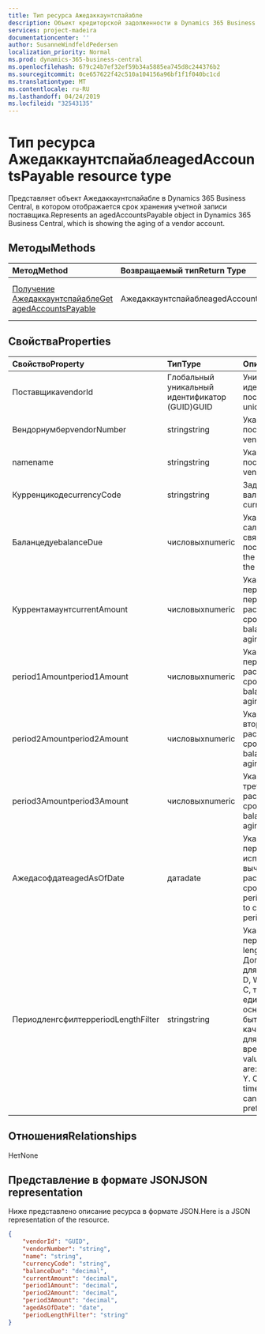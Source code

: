 ```yaml
---
title: Тип ресурса Ажедаккаунтспайабле
description: Объект кредиторской задолженности в Dynamics 365 Business Central.
services: project-madeira
documentationcenter: ''
author: SusanneWindfeldPedersen
localization_priority: Normal
ms.prod: dynamics-365-business-central
ms.openlocfilehash: 679c24b7ef32ef59b34a5885ea745d8c244376b2
ms.sourcegitcommit: 0ce657622f42c510a104156a96bf1f1f040bc1cd
ms.translationtype: MT
ms.contentlocale: ru-RU
ms.lasthandoff: 04/24/2019
ms.locfileid: "32543135"
---
```

# <a name="agedaccountspayable-resource-type"></a><span data-ttu-id="601bf-103">Тип ресурса Ажедаккаунтспайабле</span><span class="sxs-lookup"><span data-stu-id="601bf-103">agedAccountsPayable resource type</span></span>
<span data-ttu-id="601bf-104">Представляет объект Ажедаккаунтспайабле в Dynamics 365 Business Central, в котором отображается срок хранения учетной записи поставщика.</span><span class="sxs-lookup"><span data-stu-id="601bf-104">Represents an agedAccountsPayable object in Dynamics 365 Business Central, which is showing the aging of a vendor account.</span></span>

## <a name="methods"></a><span data-ttu-id="601bf-105">Методы</span><span class="sxs-lookup"><span data-stu-id="601bf-105">Methods</span></span>

| <span data-ttu-id="601bf-106">Метод</span><span class="sxs-lookup"><span data-stu-id="601bf-106">Method</span></span>         | <span data-ttu-id="601bf-107">Возвращаемый тип</span><span class="sxs-lookup"><span data-stu-id="601bf-107">Return Type</span></span>  |<span data-ttu-id="601bf-108">Описание</span><span class="sxs-lookup"><span data-stu-id="601bf-108">Description</span></span>|
|:---------------|:-------------|:----------|
|[<span data-ttu-id="601bf-109">Получение Ажедаккаунтспайабле</span><span class="sxs-lookup"><span data-stu-id="601bf-109">Get agedAccountsPayable</span></span>](../api/dynamics-agedaccountspayable-get.md)|<span data-ttu-id="601bf-110">Ажедаккаунтспайабле</span><span class="sxs-lookup"><span data-stu-id="601bf-110">agedAccountsPayable</span></span>|<span data-ttu-id="601bf-111">Получение объекта Ажедаккаунтспайабле</span><span class="sxs-lookup"><span data-stu-id="601bf-111">Get agedAccountsPayable object</span></span>|

## <a name="properties"></a><span data-ttu-id="601bf-112">Свойства</span><span class="sxs-lookup"><span data-stu-id="601bf-112">Properties</span></span>
| <span data-ttu-id="601bf-113">Свойство</span><span class="sxs-lookup"><span data-stu-id="601bf-113">Property</span></span>      | <span data-ttu-id="601bf-114">Тип</span><span class="sxs-lookup"><span data-stu-id="601bf-114">Type</span></span>     |<span data-ttu-id="601bf-115">Описание</span><span class="sxs-lookup"><span data-stu-id="601bf-115">Description</span></span>                                 |
|:--------------|:---------|:-------------------------------------------|
|<span data-ttu-id="601bf-116">Поставщика</span><span class="sxs-lookup"><span data-stu-id="601bf-116">vendorId</span></span>       |<span data-ttu-id="601bf-117">Глобальный уникальный идентификатор (GUID)</span><span class="sxs-lookup"><span data-stu-id="601bf-117">GUID</span></span>      |<span data-ttu-id="601bf-118">Уникальный идентификатор поставщика.</span><span class="sxs-lookup"><span data-stu-id="601bf-118">The unique ID of vendor.</span></span>                    |
|<span data-ttu-id="601bf-119">Вендорнумбер</span><span class="sxs-lookup"><span data-stu-id="601bf-119">vendorNumber</span></span>   |<span data-ttu-id="601bf-120">string</span><span class="sxs-lookup"><span data-stu-id="601bf-120">string</span></span>    |<span data-ttu-id="601bf-121">Указывает номер поставщика.</span><span class="sxs-lookup"><span data-stu-id="601bf-121">Specifies vendor's number.</span></span>                  |
|<span data-ttu-id="601bf-122">name</span><span class="sxs-lookup"><span data-stu-id="601bf-122">name</span></span>           |<span data-ttu-id="601bf-123">string</span><span class="sxs-lookup"><span data-stu-id="601bf-123">string</span></span>    |<span data-ttu-id="601bf-124">Указывает имя поставщика.</span><span class="sxs-lookup"><span data-stu-id="601bf-124">Specifies vendor's name.</span></span>                    |
|<span data-ttu-id="601bf-125">Курренцикоде</span><span class="sxs-lookup"><span data-stu-id="601bf-125">currencyCode</span></span>   |<span data-ttu-id="601bf-126">string</span><span class="sxs-lookup"><span data-stu-id="601bf-126">string</span></span>    |<span data-ttu-id="601bf-127">Задает валюту.</span><span class="sxs-lookup"><span data-stu-id="601bf-127">Specifies the currency.</span></span>                     |
|<span data-ttu-id="601bf-128">Баланцедуе</span><span class="sxs-lookup"><span data-stu-id="601bf-128">balanceDue</span></span>     |<span data-ttu-id="601bf-129">числовых</span><span class="sxs-lookup"><span data-stu-id="601bf-129">numeric</span></span>   |<span data-ttu-id="601bf-130">Указывает общее сальдо, которое связано с поставщиком.</span><span class="sxs-lookup"><span data-stu-id="601bf-130">Specifies the total balance due to the vendor.</span></span>|
|<span data-ttu-id="601bf-131">Куррентамаунт</span><span class="sxs-lookup"><span data-stu-id="601bf-131">currentAmount</span></span>  |<span data-ttu-id="601bf-132">числовых</span><span class="sxs-lookup"><span data-stu-id="601bf-132">numeric</span></span>   |<span data-ttu-id="601bf-133">Указывает баланс перед первым периодом распределения по срокам.</span><span class="sxs-lookup"><span data-stu-id="601bf-133">Specifies balance before first aging period.</span></span>|
|<span data-ttu-id="601bf-134">period1Amount</span><span class="sxs-lookup"><span data-stu-id="601bf-134">period1Amount</span></span>  |<span data-ttu-id="601bf-135">числовых</span><span class="sxs-lookup"><span data-stu-id="601bf-135">numeric</span></span>   |<span data-ttu-id="601bf-136">Указывает баланс в первом периоде распределения по срокам.</span><span class="sxs-lookup"><span data-stu-id="601bf-136">Specifies balance in the first aging period.</span></span>|
|<span data-ttu-id="601bf-137">period2Amount</span><span class="sxs-lookup"><span data-stu-id="601bf-137">period2Amount</span></span>  |<span data-ttu-id="601bf-138">числовых</span><span class="sxs-lookup"><span data-stu-id="601bf-138">numeric</span></span>   |<span data-ttu-id="601bf-139">Указывает баланс во втором периоде распределения по срокам.</span><span class="sxs-lookup"><span data-stu-id="601bf-139">Specifies balance in the second aging period.</span></span>|
|<span data-ttu-id="601bf-140">period3Amount</span><span class="sxs-lookup"><span data-stu-id="601bf-140">period3Amount</span></span>  |<span data-ttu-id="601bf-141">числовых</span><span class="sxs-lookup"><span data-stu-id="601bf-141">numeric</span></span>   |<span data-ttu-id="601bf-142">Указывает баланс в третьем периоде распределения по срокам.</span><span class="sxs-lookup"><span data-stu-id="601bf-142">Specifies balance in the third aging period.</span></span>|
|<span data-ttu-id="601bf-143">Ажедасофдате</span><span class="sxs-lookup"><span data-stu-id="601bf-143">agedAsOfDate</span></span>   |<span data-ttu-id="601bf-144">дата</span><span class="sxs-lookup"><span data-stu-id="601bf-144">date</span></span>|<span data-ttu-id="601bf-145">Указывает дату начала периода, используемого для вычисления периодов распределения по срокам.</span><span class="sxs-lookup"><span data-stu-id="601bf-145">Specifies period start date used to calculate aging periods.</span></span>|
|<span data-ttu-id="601bf-146">Периодленгсфилтер</span><span class="sxs-lookup"><span data-stu-id="601bf-146">periodLengthFilter</span></span>|<span data-ttu-id="601bf-147">string</span><span class="sxs-lookup"><span data-stu-id="601bf-147">string</span></span> |<span data-ttu-id="601bf-148">Указывает длину периодов.</span><span class="sxs-lookup"><span data-stu-id="601bf-148">Specifies the length of the periods.</span></span> <span data-ttu-id="601bf-149">Допустимые значения для единиц времени: D, WD, W, M, Q или Y. C, то есть текущая единица времени на основе даты может быть указана в качестве префикса для единицы времени.</span><span class="sxs-lookup"><span data-stu-id="601bf-149">Acceptable values for the time units are: D, WD, W, M, Q, or Y. C, meaning current time unit based on date, can be specified as a prefix to the time unit.</span></span>|


## <a name="relationships"></a><span data-ttu-id="601bf-150">Отношения</span><span class="sxs-lookup"><span data-stu-id="601bf-150">Relationships</span></span>
<span data-ttu-id="601bf-151">Нет</span><span class="sxs-lookup"><span data-stu-id="601bf-151">None</span></span>

## <a name="json-representation"></a><span data-ttu-id="601bf-152">Представление в формате JSON</span><span class="sxs-lookup"><span data-stu-id="601bf-152">JSON representation</span></span>

<span data-ttu-id="601bf-153">Ниже представлено описание ресурса в формате JSON.</span><span class="sxs-lookup"><span data-stu-id="601bf-153">Here is a JSON representation of the resource.</span></span>


```json
{
    "vendorId": "GUID",
    "vendorNumber": "string",
    "name": "string",
    "currencyCode": "string",
    "balanceDue": "decimal",
    "currentAmount": "decimal",
    "period1Amount": "decimal",
    "period2Amount": "decimal",
    "period3Amount": "decimal",
    "agedAsOfDate": "date",
    "periodLengthFilter": "string"
}

```
